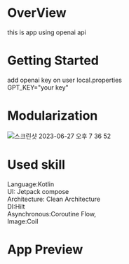 # OverView
this is app using openai api

# Getting Started
add openai key on user local.properties
<br>
GPT_KEY="your key"

# Modularization

![스크린샷 2023-06-27 오후 7 36 52](https://github.com/lyh990517/ChatGPT_Android/assets/45873564/b8a4ef12-692e-4a61-b095-3bc11cfd0efb)



# Used skill
Language:Kotlin
<br>
UI: Jetpack compose
<br>
Architecture: Clean Architecture
<br>
DI:Hilt
<br>
Asynchronous:Coroutine Flow,
<br>
Image:Coil
# App Preview
